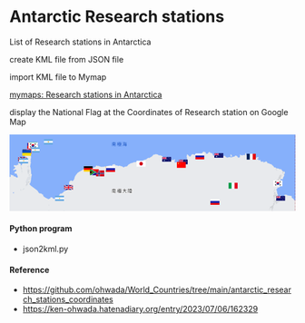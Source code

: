 Antarctic Research stations
===============

List of Research stations in Antarctica 

create KML file from JSON file

import KML file to Mymap

[mymaps: Research stations in Antarctica ](https://www.google.com/maps/d/viewer?mid=1d9geNSZtGXpBo7t3zY1VrVpccRA0OYA&ll=-15.448577129693838%2C0&z=1)

display the National Flag at the Coordinates of Research station  on Google Map

![antarctic research stations](https://github.com/ohwada/World_Countries/blob/main/national_flags_gmap/antarctic_research_stations/screenshots/mymap_antarctic_research_stations.png)

#### Python program
- json2kml.py

#### Reference
- https://github.com/ohwada/World_Countries/tree/main/antarctic_research_stations_coordinates
- https://ken-ohwada.hatenadiary.org/entry/2023/07/06/162329
